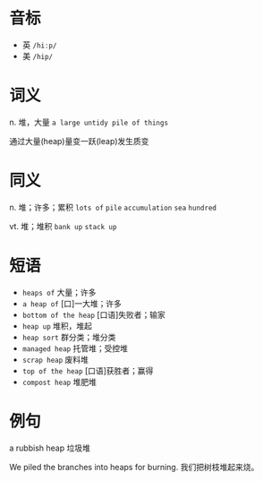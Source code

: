 # 音标

- 英 `/hiːp/`
- 美 `/hip/`

# 词义

n. 堆，大量
`a large untidy pile of things`



通过大量(heap)量变一跃(leap)发生质变

# 同义

n. 堆；许多；累积
`lots of` `pile` `accumulation` `sea` `hundred`

vt. 堆；堆积
`bank up` `stack up`

# 短语

- `heaps of` 大量；许多
- `a heap of` [口]一大堆；许多
- `bottom of the heap` [口语]失败者；输家
- `heap up` 堆积，堆起
- `heap sort` 群分类；堆分类
- `managed heap` 托管堆；受控堆
- `scrap heap` 废料堆
- `top of the heap` [口语]获胜者；赢得
- `compost heap` 堆肥堆

# 例句

a rubbish heap
垃圾堆

We piled the branches into heaps for burning.
我们把树枝堆起来烧。



